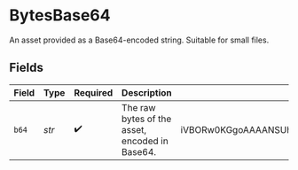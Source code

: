 # BytesBase64

An asset provided as a Base64-encoded string. Suitable for small files.


## Fields

| Field                                                                                        | Type                                                                                         | Required                                                                                     | Description                                                                                  | Example                                                                                      |
| -------------------------------------------------------------------------------------------- | -------------------------------------------------------------------------------------------- | -------------------------------------------------------------------------------------------- | -------------------------------------------------------------------------------------------- | -------------------------------------------------------------------------------------------- |
| `b64`                                                                                        | *str*                                                                                        | :heavy_check_mark:                                                                           | The raw bytes of the asset, encoded in Base64.                                               | iVBORw0KGgoAAAANSUhEUgAAAAEAAAABCAQAAAC1HAwCAAAAC0lEQVR42mNkYAAAAAYAAjCB0C8AAAAASUVORK5CYII= |